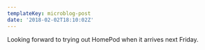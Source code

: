 ```yaml
---
templateKey: microblog-post
date: '2018-02-02T18:10:02Z'
---
```


Looking forward to trying out HomePod when it arrives next Friday.

